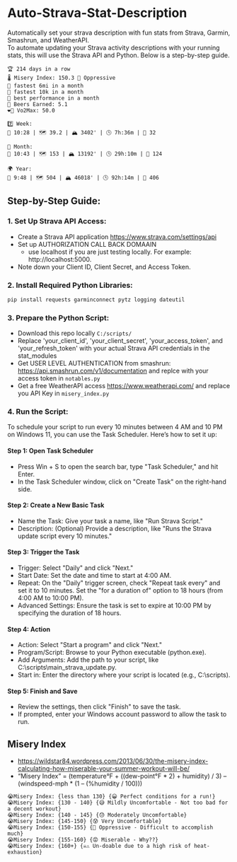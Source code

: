 # Auto-Strava-Stat-Description
Automatically set your strava description with fun stats from Strava, Garmin, Smashrun, and WeatherAPI.  
To automate updating your Strava activity descriptions with your running stats, this will use the Strava API and Python. Below is a step-by-step guide.
```
🏆 214 days in a row
🌡️ Misery Index: 150.3 🥵 Oppressive
🏅 fastest 6mi in a month
🏅 fastest 10k in a month
🏅 best performance in a month
🍺 Beers Earned: 5.1
❤️‍🔥 Vo2Max: 50.0

7️⃣ Week:
🏃 10:28 | 🗺️ 39.2 | 🏔️ 3402' | 🕓 7h:36m | 🍺 32

📅 Month:
🏃 10:43 | 🗺️ 153 | 🏔️ 13192' | 🕓 29h:10m | 🍺 124

🌍 Year:
🏃 9:48 | 🗺️ 504 | 🏔️ 46018' | 🕓 92h:14m | 🍺 406
```

## Step-by-Step Guide:
### 1. Set Up Strava API Access: 
* Create a Strava API application https://www.strava.com/settings/api
* Set up AUTHORIZATION CALL BACK DOMAAIN
  * use localhost if you are just testing locally. For example: http://localhost:5000.
* Note down your Client ID, Client Secret, and Access Token.

### 2. Install Required Python Libraries:
``` bash
pip install requests garminconnect pytz logging dateutil
```
### 3. Prepare the Python Script:
* Download this repo locally `C:/scripts/`
* Replace 'your_client_id', 'your_client_secret', 'your_access_token', and 'your_refresh_token' with your actual Strava API credentials in the stat_modules
* Get USER LEVEL AUTHENTICATION from smashrun: https://api.smashrun.com/v1/documentation and replce with your access token in `notables.py`
* Get a free WeatherAPI access https://www.weatherapi.com/ and replace you API Key in `misery_index.py`

### 4. Run the Script:
To schedule your script to run every 10 minutes between 4 AM and 10 PM on Windows 11, you can use the Task Scheduler. Here’s how to set it up:
#### Step 1: Open Task Scheduler
  * Press Win + S to open the search bar, type "Task Scheduler," and hit Enter.
  * In the Task Scheduler window, click on "Create Task" on the right-hand side.
#### Step 2: Create a New Basic Task
  * Name the Task: Give your task a name, like "Run Strava Script."
  * Description: (Optional) Provide a description, like "Runs the Strava update script every 10 minutes."
#### Step 3: Trigger the Task
  * Trigger: Select "Daily" and click "Next."
  * Start Date: Set the date and time to start at 4:00 AM.
  * Repeat: On the "Daily" trigger screen, check "Repeat task every" and set it to 10 minutes. Set the "for a duration of" option to 18 hours (from 4:00 AM to 10:00 PM).
  * Advanced Settings: Ensure the task is set to expire at 10:00 PM by specifying the duration of 18 hours.
#### Step 4: Action
  * Action: Select "Start a program" and click "Next."
  * Program/Script: Browse to your Python executable (python.exe).
  * Add Arguments: Add the path to your script, like C:\scripts\main_strava_update.py.
  * Start in: Enter the directory where your script is located (e.g., C:\scripts).
#### Step 5: Finish and Save
  * Review the settings, then click "Finish" to save the task.
  * If prompted, enter your Windows account password to allow the task to run.

## Misery Index
* https://wildstar84.wordpress.com/2013/06/30/the-misery-index-calculating-how-miserable-your-summer-workout-will-be/
* “Misery Index” = (temperature°F + ((dew-point°F * 2) + humidity) / 3) – (windspeed-mph * (1 – (%humidity / 100)))
```
😭Misery Index: {less than 130} {😀 Perfect conditions for a run!}
😭Misery Index: {130 - 140} {😅 Mildly Uncomfortable - Not too bad for a decent workout}
😭Misery Index: {140 - 145} {😓 Moderately Uncomfortable}
😭Misery Index: {145-150} {😰 Very Uncomfortable}
😭Misery Index: {150-155} {🥵 Oppressive - Difficult to accomplish much}
😭Misery Index: {155-160} {😡 Miserable - Why??}
😭Misery Index: {160+} {☠️⚠️ Un-doable due to a high risk of heat-exhaustion}
```
